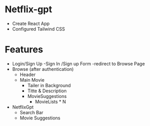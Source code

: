 # Netflix-gpt
- Create React App
- Configured Tailwind CSS

# Features
- Login/Sign Up
    -Sign In /Sign up Form
    -redirect to Browse Page
- Browse (after authentication)
    - Header
    - Main Movie
        - Tailer in Background
        - Titte & Description
        - MovieSuggestions
            - MovieLists * N
- NetflixGpt
    - Search Bar
    - Movie Suggestions